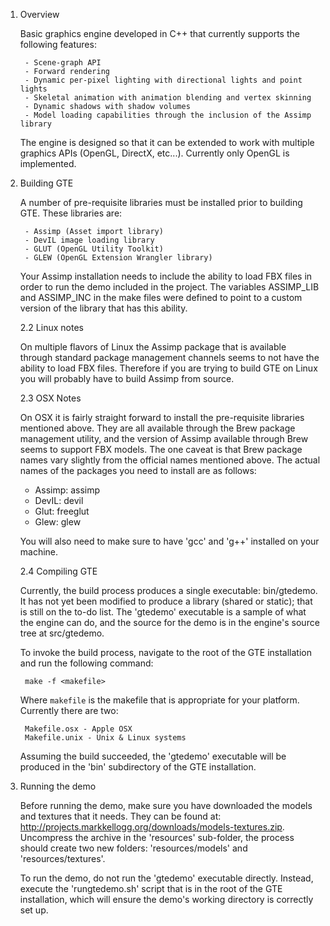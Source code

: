 

1. Overview

	Basic graphics engine developed in C++ that currently supports the following features:
	
		- Scene-graph API
		- Forward rendering
		- Dynamic per-pixel lighting with directional lights and point lights
		- Skeletal animation with animation blending and vertex skinning
		- Dynamic shadows with shadow volumes
		- Model loading capabilities through the inclusion of the Assimp library
	
	The engine is designed so that it can be extended to work with multiple graphics APIs (OpenGL, DirectX, etc...). Currently only OpenGL is implemented.

2. Building GTE

	A number of pre-requisite libraries must be installed prior to building GTE. These libraries are:
	
		- Assimp (Asset import library)
		- DevIL image loading library
		- GLUT (OpenGL Utility Toolkit)
		- GLEW (OpenGL Extension Wrangler library)
	
	Your Assimp installation needs to include the ability to load FBX files in order to run the demo included in the project. The variables ASSIMP_LIB and ASSIMP_INC in the make files were defined to point to a custom version of the library that has this ability.

	2.2 Linux notes
	
	On multiple flavors of Linux the Assimp package that is available through standard package management channels seems to not have the ability to load FBX files. Therefore if you are trying to build GTE on Linux you will probably have to build Assimp from source.
	
	2.3 OSX Notes
	
	On OSX it is fairly straight forward to install the pre-requisite libraries mentioned above. They are all available through the Brew package management utility, and the version of Assimp available through Brew seems to support FBX models. The one caveat is that Brew package names vary slightly from the official names mentioned above. The actual names of the packages you need to install are as follows:
	
	- Assimp: assimp
	- DevIL: devil
	- Glut: freeglut
	- Glew: glew
	
	You will also need to make sure to have 'gcc' and 'g++' installed on your machine.
	
	2.4 Compiling GTE
	
	Currently, the build process produces a single executable: bin/gtedemo. It has not yet been modified to produce a library (shared or static); that is still on the to-do list. The 'gtedemo' executable is a sample of what the engine can do, and the source for the demo is in the engine's source tree at src/gtedemo.
	
	To invoke the build process, navigate to the root of the GTE installation and run the following command:
	
		make -f <makefile>
		
	Where `makefile` is the makefile that is appropriate for your platform. Currently there are two:
		
		Makefile.osx - Apple OSX
		Makefile.unix - Unix & Linux systems
		
	Assuming the build succeeded, the 'gtedemo' executable will be produced in the 'bin' subdirectory of the GTE installation. 

3. Running the demo

	Before running the demo, make sure you have downloaded the models and textures that it needs. They can be found at: http://projects.markkellogg.org/downloads/models-textures.zip. Uncompress the archive in the 'resources' sub-folder, the process should create two new folders: 'resources/models' and 'resources/textures'.

	To run the demo, do not run the 'gtedemo' executable directly. Instead, execute the 'rungtedemo.sh' script that is in the root of the GTE installation, which will ensure the demo's working directory is correctly set up.


